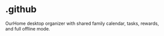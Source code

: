 # .github
OurHome desktop organizer with shared family calendar, tasks, rewards, and full offline mode.
